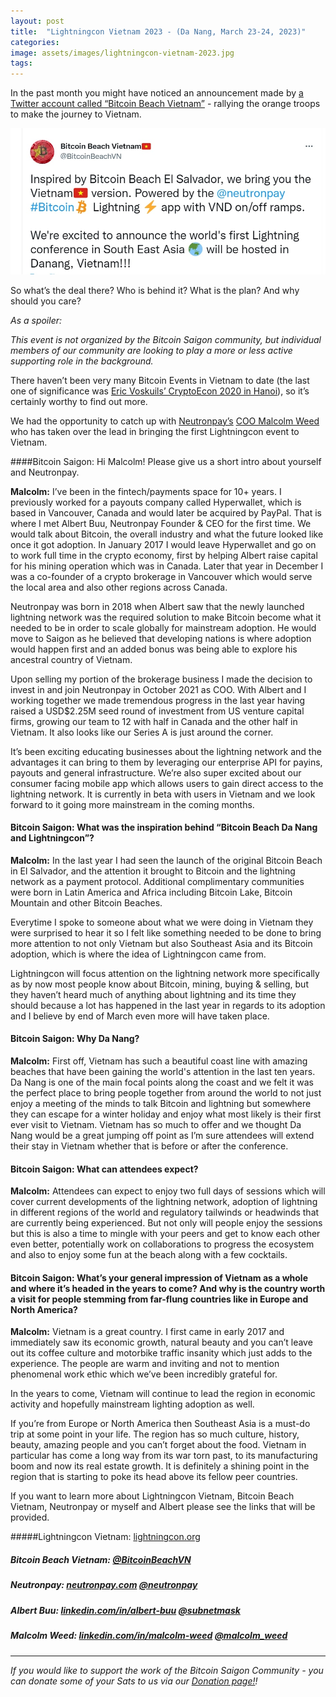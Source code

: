 ```yaml
---
layout: post
title:  "Lightningcon Vietnam 2023 - (Da Nang, March 23-24, 2023)"
categories: 
image: assets/images/lightningcon-vietnam-2023.jpg
tags: 
---
```


In the past month you might have noticed an announcement made by [a Twitter account called “Bitcoin Beach Vietnam”](https://twitter.com/BitcoinBeachVN) - rallying the orange troops to make the journey to Vietnam.

![](assets/images/lightningcon-vietnam-2023-1.jpg)

So what’s the deal there? Who is behind it? What is the plan? And why should you care?

*As a spoiler:*

*This event is not organized by the Bitcoin Saigon community, but individual members of our community are looking to play a more or less active supporting role in the background.*

There haven’t been very many Bitcoin Events in Vietnam to date (the last one of significance was [Eric Voskuils’ CryptoEcon 2020 in Hanoi](https://bitcoinsaigon.org/cryptoecon-2020-hanoi/)), so it’s certainly worthy to find out more.

We had the opportunity to catch up with [Neutronpay’s](http://www.neutronpay.com) [COO Malcolm Weed](https://twitter.com/malcolm_weed) who has taken over the lead in bringing the first Lightningcon event to Vietnam.

####Bitcoin Saigon: Hi Malcolm! Please give us a short intro about yourself and Neutronpay.

**Malcolm:** I’ve been in the fintech/payments space for 10+ years. I previously worked for a payouts company called Hyperwallet, which is based in Vancouver, Canada and would later be acquired by PayPal. That is where I met Albert Buu, Neutronpay Founder & CEO for the first time. We would talk about Bitcoin, the overall industry and what the future looked like once it got adoption. In January 2017 I would leave Hyperwallet and go on to work full time in the crypto economy, first by helping Albert raise capital for his mining operation which was in Canada. Later that year in December I was a co-founder of a crypto brokerage in Vancouver which would serve the local area and also other regions across Canada. 

Neutronpay was born in 2018 when Albert saw that the newly launched lightning network was the required solution to make Bitcoin become what it needed to be in order to scale globally for mainstream adoption. He would move to Saigon as he believed that developing nations is where adoption would happen first and an added bonus was being able to explore his ancestral country of Vietnam.

Upon selling my portion of the brokerage business I made the decision to invest in and join Neutronpay in October 2021 as COO. With Albert and I working together we made tremendous progress in the last year having raised a USD$2.25M seed round of investment from US venture capital firms, growing our team to 12 with half in Canada and the other half in Vietnam. It also looks like our Series A is just around the corner. 

It’s been exciting educating businesses about the lightning network and the advantages it can bring to them by leveraging our enterprise API for payins, payouts and general infrastructure. We’re also super excited about our consumer facing mobile app which allows users to gain direct access to the lightning network. It is currently in beta with users in Vietnam and we look forward to it going more mainstream in the coming months.

#### Bitcoin Saigon: What was the inspiration behind “Bitcoin Beach Da Nang and Lightningcon”?

**Malcolm:** In the last year I had seen the launch of the original Bitcoin Beach in El Salvador, and the attention it brought to Bitcoin and the lightning network as a payment protocol. Additional complimentary communities were born in Latin America and Africa including Bitcoin Lake, Bitcoin Mountain and other Bitcoin Beaches. 

Everytime I spoke to someone about what we were doing in Vietnam they were surprised to hear it so I felt like something needed to be done to bring more attention to not only Vietnam but also Southeast Asia and its Bitcoin adoption, which is where the idea of Lightningcon came from. 

Lightningcon will focus attention on the lightning network more specifically as by now most people know about Bitcoin, mining, buying & selling, but they haven’t heard much of anything about lightning and its time they should because a lot has happened in the last year in regards to its adoption and I believe by end of March even more will have taken place. 

#### Bitcoin Saigon: Why Da Nang?

**Malcolm:** First off, Vietnam has such a beautiful coast line with amazing beaches that have been gaining the world's attention in the last ten years. Da Nang is one of the main focal points along the coast and we felt it was the perfect place to bring people together from around the world to not just enjoy a meeting of the minds to talk Bitcoin and lightning but somewhere they can escape for a winter holiday and enjoy what most likely is their first ever visit to Vietnam. Vietnam has so much to offer and we thought Da Nang would be a great jumping off point as I’m sure attendees will extend their stay in Vietnam whether that is before or after the conference. 

#### Bitcoin Saigon: What can attendees expect?

**Malcolm:** Attendees can expect to enjoy two full days of sessions which will cover current developments of the lightning network, adoption of lightning in different regions of the world and regulatory tailwinds or headwinds that are currently being experienced. But not only will people enjoy the sessions but this is also a time to mingle with your peers and get to know each other even better, potentially work on collaborations to progress the ecosystem and also to enjoy some fun at the beach along with a few cocktails. 

#### Bitcoin Saigon: What’s your general impression of Vietnam as a whole and where it’s headed in the years to come? And why is the country worth a visit for people stemming from far-flung countries like in Europe and North America?

**Malcolm:** Vietnam is a great country. I first came in early 2017 and immediately saw its economic growth, natural beauty and you can’t leave out its coffee culture and motorbike traffic insanity which just adds to the experience. The people are warm and inviting and not to mention phenomenal work ethic which we’ve been incredibly grateful for.

In the years to come, Vietnam will continue to lead the region in economic activity and hopefully mainstream lighting adoption as well.

If you’re from Europe or North America then Southeast Asia is a must-do trip at some point in your life. The region has so much culture, history, beauty, amazing people and you can’t forget about the food. Vietnam in particular has come a long way from its war torn past, to its manufacturing boom and now its real estate growth. It is definitely a shining point in the region that is starting to poke its head above its fellow peer countries.

If you want to learn more about Lightningcon Vietnam, Bitcoin Beach Vietnam,  Neutronpay or myself and Albert please see the links that will be provided.

#####Lightningcon Vietnam: [lightningcon.org](www.lightningcon.org)
##### Bitcoin Beach Vietnam: [@BitcoinBeachVN](http://twitter.com/BitcoinBeachVN) 
##### Neutronpay: [neutronpay.com]( www.neutronpay.com) [@neutronpay](http://twitter.com/neutronpay)
##### Albert Buu: [linkedin.com/in/albert-buu](https://www.linkedin.com/in/albert-buu/)          [@subnetmask](http://twitter.com/subnetmask)
##### Malcolm Weed: [linkedin.com/in/malcolm-weed](https://www.linkedin.com/in/malcolm-weed/) [@malcolm_weed](http://twitter.com/malcolm_weed)

---

*If you would like to support the work of the Bitcoin Saigon Community - you can donate some of your Sats to us via our [Donation page!](https://bitcoinsaigon.org/donate-satoshis)!*

